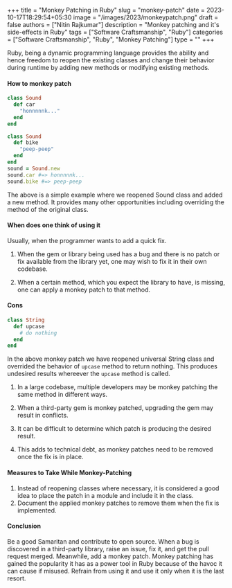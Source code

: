 +++
title = "Monkey Patching in Ruby"
slug = "monkey-patch"
date = 2023-10-17T18:29:54+05:30
image = "/images/2023/monkeypatch.png"
draft = false
authors = ["Nitin Rajkumar"]
description = "Monkey patching and it's side-effects in Ruby"
tags = ["Software Craftsmanship", "Ruby"]
categories = ["Software Craftsmanship", "Ruby", "Monkey Patching"]
type = ""
+++

Ruby, being a dynamic programming language provides the ability and hence freedom to reopen the existing classes and change their behavior during runtime by adding new methods or modifying existing methods. 

#### How to monkey patch

```ruby
class Sound
  def car
    "honnnnnk..."
  end
end

class Sound
  def bike
    "peep-peep"
  end
end
sound = Sound.new
sound.car #=> honnnnnk...
sound.bike #=> peep-peep
```
The above is a simple example where we reopened Sound class and added a new method. It provides many other opportunities including overriding the method of the original class.

#### When does one think of using it
Usually, when the programmer wants to add a quick fix.

1. When the gem or library being used has a bug and there is no patch or fix available from the library yet, one may wish to fix it in their own codebase.

2. When a certain method, which you expect the library to have, is missing, one can apply a monkey patch to that method.

#### Cons

```ruby
class String
  def upcase
    # do nothing 
  end
end
```
In the above monkey patch we have reopened universal String class and overrided the behavior of `upcase` method to return nothing. This produces undesired results whereever the `upcase` method is called.

1. In a large codebase, multiple developers may be monkey patching the same method in different ways.

2. When a third-party gem is monkey patched, upgrading the gem may result in conflicts.

3. It can be difficult to determine which patch is producing the desired result.

4. This adds to technical debt, as monkey patches need to be removed once the fix is in place.

#### Measures to Take While Monkey-Patching

1. Instead of reopening classes where necessary, it is considered a good idea to place the patch in a module and include it in the class.
2. Document the applied monkey patches to remove them when the fix is implemented.

#### Conclusion

Be a good Samaritan and contribute to open source.
When a bug is discovered in a third-party library, raise an issue, fix it, and get the pull request merged. Meanwhile, add a monkey patch.
Monkey patching has gained the popularity it has as a power tool in Ruby because of the havoc it can cause if misused. Refrain from using it and use it only when it is the last resort.

